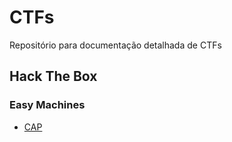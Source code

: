 # CTFs
Repositório para documentação detalhada de CTFs

## Hack The Box
### Easy Machines
- [CAP](./Hack%20The%20Box/easy%20machines/cap)
